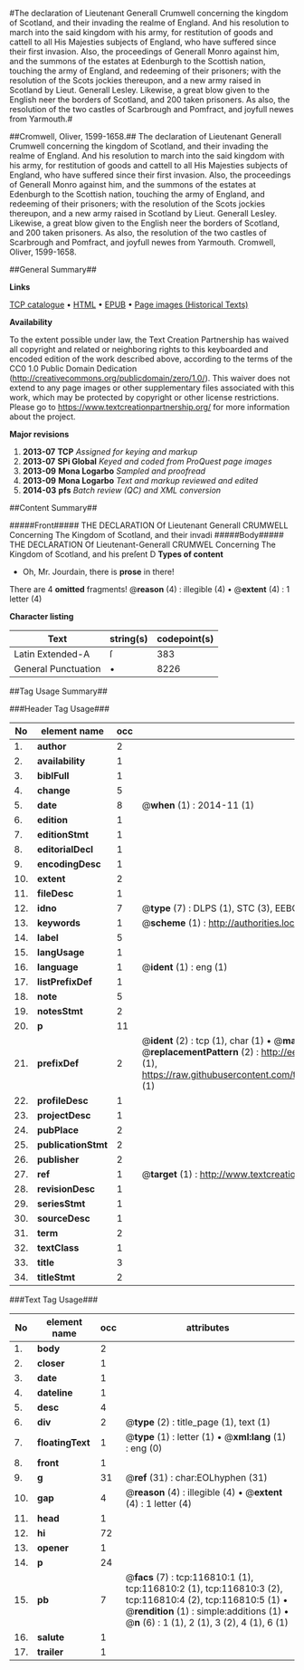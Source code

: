 #The declaration of Lieutenant Generall Crumwell concerning the kingdom of Scotland, and their invading the realme of England. And his resolution to march into the said kingdom with his army, for restitution of goods and cattell to all His Majesties subjects of England, who have suffered since their first invasion. Also, the proceedings of Generall Monro against him, and the summons of the estates at Edenburgh to the Scottish nation, touching the army of England, and redeeming of their prisoners; with the resolution of the Scots jockies thereupon, and a new army raised in Scotland by Lieut. Generall Lesley. Likewise, a great blow given to the English neer the borders of Scotland, and 200 taken prisoners. As also, the resolution of the two castles of Scarbrough and Pomfract, and joyfull newes from Yarmouth.#

##Cromwell, Oliver, 1599-1658.##
The declaration of Lieutenant Generall Crumwell concerning the kingdom of Scotland, and their invading the realme of England. And his resolution to march into the said kingdom with his army, for restitution of goods and cattell to all His Majesties subjects of England, who have suffered since their first invasion. Also, the proceedings of Generall Monro against him, and the summons of the estates at Edenburgh to the Scottish nation, touching the army of England, and redeeming of their prisoners; with the resolution of the Scots jockies thereupon, and a new army raised in Scotland by Lieut. Generall Lesley. Likewise, a great blow given to the English neer the borders of Scotland, and 200 taken prisoners. As also, the resolution of the two castles of Scarbrough and Pomfract, and joyfull newes from Yarmouth.
Cromwell, Oliver, 1599-1658.

##General Summary##

**Links**

[TCP catalogue](http://www.ota.ox.ac.uk/tcp/)  • 
[HTML](http://tei.it.ox.ac.uk/tcp/Texts-HTML/free/A80/A80892.html)  • 
[EPUB](http://tei.it.ox.ac.uk/tcp/Texts-EPUB/free/A80/A80892.epub) • 
[Page images (Historical Texts)](https://historicaltexts.jisc.ac.uk/eebo-99864579e)

**Availability**

To the extent possible under law, the Text Creation Partnership has waived all copyright and related or neighboring rights to this keyboarded and encoded edition of the work described above, according to the terms of the CC0 1.0 Public Domain Dedication (http://creativecommons.org/publicdomain/zero/1.0/). This waiver does not extend to any page images or other supplementary files associated with this work, which may be protected by copyright or other license restrictions. Please go to https://www.textcreationpartnership.org/ for more information about the project.

**Major revisions**

1. __2013-07__ __TCP__ *Assigned for keying and markup*
1. __2013-07__ __SPi Global__ *Keyed and coded from ProQuest page images*
1. __2013-09__ __Mona Logarbo__ *Sampled and proofread*
1. __2013-09__ __Mona Logarbo__ *Text and markup reviewed and edited*
1. __2014-03__ __pfs__ *Batch review (QC) and XML conversion*

##Content Summary##

#####Front#####
THE DECLARATION Of Lieutenant Generall CRUMWELL Concerning The Kingdom of Scotland, and their invadi
#####Body#####
THE DECLARATION Of Lieutenant-Generall CRUMWEL Concerning The Kingdom of Scotland, and his preſent D
**Types of content**

  * Oh, Mr. Jourdain, there is **prose** in there!

There are 4 **omitted** fragments! 
 @__reason__ (4) : illegible (4)  •  @__extent__ (4) : 1 letter (4)

**Character listing**


|Text|string(s)|codepoint(s)|
|---|---|---|
|Latin Extended-A|ſ|383|
|General Punctuation|•|8226|

##Tag Usage Summary##

###Header Tag Usage###

|No|element name|occ|attributes|
|---|---|---|---|
|1.|__author__|2||
|2.|__availability__|1||
|3.|__biblFull__|1||
|4.|__change__|5||
|5.|__date__|8| @__when__ (1) : 2014-11 (1)|
|6.|__edition__|1||
|7.|__editionStmt__|1||
|8.|__editorialDecl__|1||
|9.|__encodingDesc__|1||
|10.|__extent__|2||
|11.|__fileDesc__|1||
|12.|__idno__|7| @__type__ (7) : DLPS (1), STC (3), EEBO-CITATION (1), PROQUEST (1), VID (1)|
|13.|__keywords__|1| @__scheme__ (1) : http://authorities.loc.gov/ (1)|
|14.|__label__|5||
|15.|__langUsage__|1||
|16.|__language__|1| @__ident__ (1) : eng (1)|
|17.|__listPrefixDef__|1||
|18.|__note__|5||
|19.|__notesStmt__|2||
|20.|__p__|11||
|21.|__prefixDef__|2| @__ident__ (2) : tcp (1), char (1)  •  @__matchPattern__ (2) : ([0-9\-]+):([0-9IVX]+) (1), (.+) (1)  •  @__replacementPattern__ (2) : http://eebo.chadwyck.com/downloadtiff?vid=$1&page=$2 (1), https://raw.githubusercontent.com/textcreationpartnership/Texts/master/tcpchars.xml#$1 (1)|
|22.|__profileDesc__|1||
|23.|__projectDesc__|1||
|24.|__pubPlace__|2||
|25.|__publicationStmt__|2||
|26.|__publisher__|2||
|27.|__ref__|1| @__target__ (1) : http://www.textcreationpartnership.org/docs/. (1)|
|28.|__revisionDesc__|1||
|29.|__seriesStmt__|1||
|30.|__sourceDesc__|1||
|31.|__term__|2||
|32.|__textClass__|1||
|33.|__title__|3||
|34.|__titleStmt__|2||


###Text Tag Usage###

|No|element name|occ|attributes|
|---|---|---|---|
|1.|__body__|2||
|2.|__closer__|1||
|3.|__date__|1||
|4.|__dateline__|1||
|5.|__desc__|4||
|6.|__div__|2| @__type__ (2) : title_page (1), text (1)|
|7.|__floatingText__|1| @__type__ (1) : letter (1)  •  @__xml:lang__ (1) : eng (0)|
|8.|__front__|1||
|9.|__g__|31| @__ref__ (31) : char:EOLhyphen (31)|
|10.|__gap__|4| @__reason__ (4) : illegible (4)  •  @__extent__ (4) : 1 letter (4)|
|11.|__head__|1||
|12.|__hi__|72||
|13.|__opener__|1||
|14.|__p__|24||
|15.|__pb__|7| @__facs__ (7) : tcp:116810:1 (1), tcp:116810:2 (1), tcp:116810:3 (2), tcp:116810:4 (2), tcp:116810:5 (1)  •  @__rendition__ (1) : simple:additions (1)  •  @__n__ (6) : 1 (1), 2 (1), 3 (2), 4 (1), 6 (1)|
|16.|__salute__|1||
|17.|__trailer__|1||

